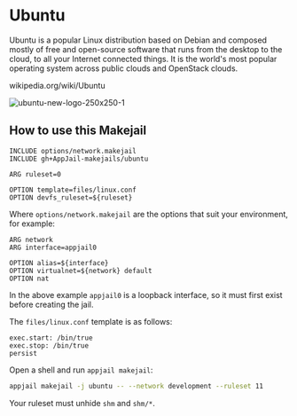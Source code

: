 # Ubuntu

Ubuntu is a popular Linux distribution based on Debian and composed mostly of free and open-source software that runs from the desktop to the cloud, to all your Internet connected things. It is the world's most popular operating system across public clouds and OpenStack clouds.

wikipedia.org/wiki/Ubuntu

![ubuntu-new-logo-250x250-1](https://github.com/AppJail-makejails/ubuntu/assets/40880686/f01546b7-72e6-4f30-ab27-53e757143009)

## How to use this Makejail

```
INCLUDE options/network.makejail
INCLUDE gh+AppJail-makejails/ubuntu

ARG ruleset=0

OPTION template=files/linux.conf
OPTION devfs_ruleset=${ruleset}
```

Where `options/network.makejail` are the options that suit your environment, for example:

```
ARG network
ARG interface=appjail0

OPTION alias=${interface}
OPTION virtualnet=${network} default
OPTION nat
```

In the above example `appjail0` is a loopback interface, so it must first exist before creating the jail.

The `files/linux.conf` template is as follows:

```
exec.start: /bin/true
exec.stop: /bin/true
persist
```

Open a shell and run `appjail makejail`:

```sh
appjail makejail -j ubuntu -- --network development --ruleset 11
```

Your ruleset must unhide `shm` and `shm/*`.
